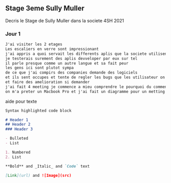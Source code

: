 ## Stage 3eme Sully Muller 

Decris le Stage de Sully Muller dans la societe 4SH 
2021

### Jour 1

```markdown
J'ai visiter les 2 etages 
Les escaliers en verre sont impressionant 
j'ai appris a quoi servait les differents aplis que la societe utilisent
je testerais surement des aplis devveloper par eux sur tel 
il parle presque comme un autre langue et sa fait peur 
les gens ici sont plutot sympa 
de ce que j'ai compirs des companies demande des logiciels 
et ils sent occupes et tente de regler les bugs que les utilisateur on pu rencontrer 
et faire des amelioration si demander 
j'ai fait 4 meeting je commence a mieu comprendre le pourquoi du comment 
on m'a preter un Macbook Pro et j'ai fait un diagramme pour un metting 
```




aide pour texte
```markdown
Syntax highlighted code block

# Header 1
## Header 2
### Header 3

- Bulleted
- List

1. Numbered
2. List

**Bold** and _Italic_ and `Code` text

[Link](url) and ![Image](src)
```
